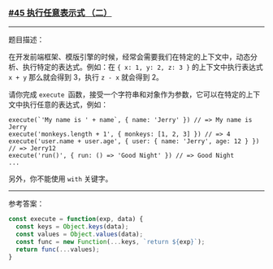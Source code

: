 ### [#45 执行任意表示式 （二）](http://scriptoj.mangojuice.top/problems/45)

----
题目描述：

在开发前端框架、模版引擎的时候，经常会需要我们在特定的上下文中，动态分析、执行特定的表达式。例如：在 `{ x: 1, y: 2, z: 3 }` 的上下文中执行表达式 `x + y` 那么就会得到 3，执行 `z - x` 就会得到 2。

请你完成 `execute `函数，接受一个字符串和对象作为参数，它可以在特定的上下文中执行任意的表达式，例如：

```
execute(`'My name is ' + name`, { name: 'Jerry' }) // => My name is Jerry
execute('monkeys.length + 1', { monkeys: [1, 2, 3] }) // => 4
execute('user.name + user.age', { user: { name: 'Jerry', age: 12 } }) // => Jerry12
execute('run()', { run: () => 'Good Night' }) // => Good Night
...
```

另外，你不能使用 `with` 关键字。

----
参考答案：

```js
const execute = function(exp, data) {
  const keys = Object.keys(data);
  const values = Object.values(data);
  const func = new Function(...keys, `return ${exp}`);
  return func(...values);
}
```

